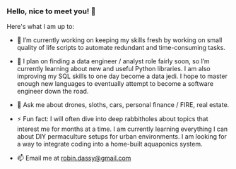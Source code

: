 ### Hello, nice to meet you! 👋


Here's what I am up to:

- 🔭 I’m currently working on keeping my skills fresh by working on small quality of life scripts to automate redundant and time-consuming tasks. 
- 🌱 I plan on finding a data engineer / analyst role fairly soon, so I’m currently learning about new and useful Python libraries. I am also improving my SQL skills to one day become a data jedi. I hope to master enough new languages to eventually attempt to become a software engineer down the road.
- 💬 Ask me about drones, sloths, cars, personal finance / FIRE, real estate.
- ⚡ Fun fact: I will often dive into deep rabbitholes about topics that interest me for months at a time. I am currently learning everything I can about DIY permaculture setups for urban environments. I am looking for a way to integrate coding into a home-built aquaponics system.

- 📫 Email me at robin.dassy@gmail.com
